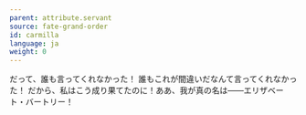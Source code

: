 ```yaml
---
parent: attribute.servant
source: fate-grand-order
id: carmilla
language: ja
weight: 0
---
```


だって、誰も言ってくれなかった！
誰もこれが間違いだなんて言ってくれなかった！
だから、私はこう成り果てたのに！ああ、我が真の名は――エリザベート・バートリー！
